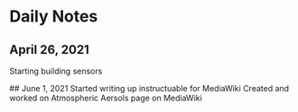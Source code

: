 # Daily Notes
## April 26, 2021
Starting building sensors
<p> </p>
## June 1, 2021
Started writing up instructuable for MediaWiki
Created and worked on Atmospheric Aersols page on MediaWiki

